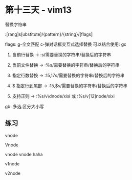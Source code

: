 # 第十三天 - vim13

替换字符串

:[rang]s[ubstitute]/{pattern}/{string}/[flags]

flags: g-全文匹配 c-弹对话框交互式选择替换 可以结合使用: gc

1. 当前行替换 -> :s/需要替换的字符串/替换后的字符串

2. 当前文件替换 -> :%s/需要替换的字符串/替换后的字符串

3. 指定行数替换 -> :15,17s/需要替换的字符串/替换后的字符串

4. $ 指定行到尾部 -> :15,$s/需要替换的字符串/替换后的字符串

5. 支持正则 -> :%s/v\dnode/xixi 或 :%s/v[12]node/xixi

gb: 多选 区分大小写

## 练习

vnode

Vnode

vnode vnode haha

v1node

v2node

